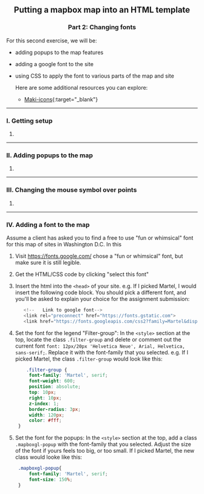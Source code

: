 <h2 align="center"> Putting a mapbox map into an HTML template </h2>
<h3 align="center"> Part 2: Changing fonts </h3>



For this second exercise, we will be:
- adding popups to the map features
- adding a google font to the site
- using CSS to apply the font to various parts of the map and site


  Here are some additional resources you can explore:
  - [Maki-icons](https://labs.mapbox.com/maki-icons/){:target="_blank"} 


----------

### I. Getting setup  


1. 

----------

### II. Adding popups to the map

1. 

----------

### III. Changing the mouse symbol over points 

1. 

----------

### IV. Adding a font to the map

Assume a client has asked you to find a free to use "fun or whimsical" font for this map of sites in Washington D.C. In this

1. Visit https://fonts.google.com/ chose a "fun or whimsical" font, but make sure it is still legible. 
2. Get the HTML/CSS code by clicking "select this font"
3. Insert the html into the `<head>` of your site.
   e.g. If I picked Martel, I would insert the following code block. You should pick a different font, and you'll be asked to explain your choice for the assignment submission:
   ```javascript
      <!--   Link to google font-->
      <link rel="preconnect" href="https://fonts.gstatic.com">
      <link href="https://fonts.googleapis.com/css2?family=Martel&display=swap" rel="stylesheet">
   ```
4. Set the font for the legend "Filter-group":
   In the `<style>` section at the top, locate the class `.filter-group` and delete or comment out the current font `font: 12px/20px 'Helvetica Neue', Arial, Helvetica, sans-serif;`. Replace it with the font-family that you selected.
   e.g. If I picked Martel, the class `.filter-group` would look like this:
   ```css
       .filter-group {
        font-family: 'Martel', serif;
        font-weight: 600;
        position: absolute;
        top: 10px;
        right: 10px;
        z-index: 1;
        border-radius: 3px;
        width: 120px;
        color: #fff;
    }
   ```
   
4. Set the font for the popups:
   In the `<style>` section at the top, add a class `.mapboxgl-popup` with the font-family that you selected. Adjust the size of the font if yours feels too big, or too small. If I picked Martel, the new class would looke like this:
   ```css
    .mapboxgl-popup{
        font-family: 'Martel', serif;
        font-size: 150%;
    }   
    ```

